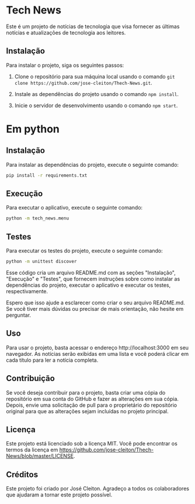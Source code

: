 # Tech News

Este é um projeto de notícias de tecnologia que visa fornecer as últimas notícias e atualizações de tecnologia aos leitores.

## Instalação

Para instalar o projeto, siga os seguintes passos:

1. Clone o repositório para sua máquina local usando o comando `git clone https://github.com/jose-cleiton/Thech-News.git`.

2. Instale as dependências do projeto usando o comando `npm install`.

3. Inicie o servidor de desenvolvimento usando o comando `npm start`.


# Em python

## Instalação

Para instalar as dependências do projeto, execute o seguinte comando:

```bash
pip install -r requirements.txt
```

## Execução

Para executar o aplicativo, execute o seguinte comando:

```bash
python -m tech_news.menu
```

## Testes

Para executar os testes do projeto, execute o seguinte comando:

```bash
python -m unittest discover
```
Esse código cria um arquivo README.md com as seções "Instalação", "Execução" e "Testes", que fornecem instruções sobre como instalar as dependências do projeto, executar o aplicativo e executar os testes, respectivamente.

Espero que isso ajude a esclarecer como criar o seu arquivo README.md. Se você tiver mais dúvidas ou precisar de mais orientação, não hesite em perguntar.






## Uso

Para usar o projeto, basta acessar o endereço http://localhost:3000 em seu navegador. As notícias serão exibidas em uma lista e você poderá clicar em cada título para ler a notícia completa.

## Contribuição

Se você deseja contribuir para o projeto, basta criar uma cópia do repositório em sua conta do GitHub e fazer as alterações em sua cópia. Depois, envie uma solicitação de pull para o proprietário do repositório original para que as alterações sejam incluídas no projeto principal.

## Licença

Este projeto está licenciado sob a licença MIT. Você pode encontrar os termos da licença em https://github.com/jose-cleiton/Thech-News/blob/master/LICENSE.

## Créditos

Este projeto foi criado por José Cleiton. Agradeço a todos os colaboradores que ajudaram a tornar este projeto possível.

